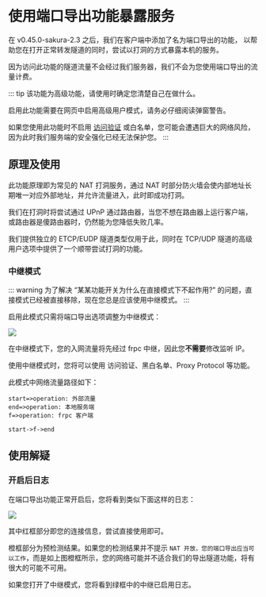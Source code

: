 # 使用端口导出功能暴露服务

在 v0.45.0-sakura-2.3 之后，我们在客户端中添加了名为端口导出的功能，
以帮助您在打开正常转发隧道的同时，尝试以打洞的方式暴露本机的服务。

因为访问此功能的隧道流量不会经过我们服务器，我们不会为您使用端口导出的流量计费。

::: tip
该功能为高级功能，请使用时确定您清楚自己在做什么。

启用此功能需要在网页中启用高级用户模式，请务必仔细阅读弹窗警告。

如果您使用此功能时不启用 [访问验证](/bestpractice/frpc-auth) 或白名单，您可能会遭遇巨大的网络风险，因为此时我们服务端的安全强化已经无法保护您。
:::

## 原理及使用

此功能原理即为常见的 NAT 打洞服务，通过 NAT 时部分防火墙会使内部地址长期唯一对应外部地址，并允许流量进入，此时即成功打洞。

我们在打洞时将尝试通过 UPnP 通过路由器，当您不想在路由器上运行客户端，或路由器是傻路由器时，仍然能为您降低失败几率。

我们提供独立的 ETCP/EUDP 隧道类型仅用于此，同时在 TCP/UDP 隧道的高级用户选项中提供了一个顺带尝试打洞的功能。

### 中继模式

::: warning
为了解决 “某某功能开关为什么在直接模式下不起作用?” 的问题，直接模式已经被直接移除，现在您总是应该使用中继模式。
:::

启用此模式只需将端口导出选项调整为中继模式：

![](./_images/export-relay.png)

在中继模式下，您的入网流量将先经过 frpc 中继，因此您**不需要**修改监听 IP。

使用中继模式时，您将可以使用 访问验证、黑白名单、Proxy Protocol 等功能。

此模式中网络流量路径如下：

```flow
start=>operation: 外部流量
end=>operation: 本地服务端
f=>operation: frpc 客户端

start->f->end
```

## 使用解疑

### 开启后日志

在端口导出功能正常开启后，您将看到类似下面这样的日志：

![](./_images/export-log.png)

其中红框部分即您的连接信息，尝试直接使用即可。

橙框部分为预检测结果。如果您的检测结果并不提示 `NAT 开放，您的端口导出应当可以工作`，而是如上图橙框所示，您的网络可能并不适合我们的导出隧道功能，将有很大的可能不可用。

如果您打开了中继模式，您将看到绿框中的中继已启用日志。
